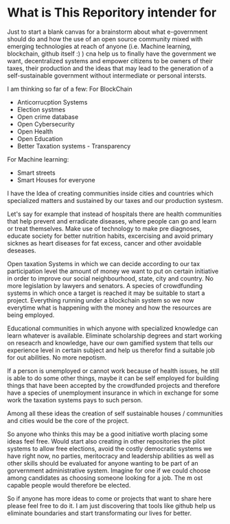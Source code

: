 # What is This Reporitory intender for
Just to start a blank canvas for a brainstorm about what e-government should do and how the use of an open source community mixed with emerging technologies at reach of anyone (i.e. Machine learning, blockchain, github itself :) ) cna help us to finally have the government we want, decentralized systems and empower citizens to be owners of their taxes, their production and the ideas that may lead to the generation of a self-sustainable government without intermediate or personal intersts. 

I am thinking so far of a few:
For BlockChain
- Anticorrucption Systems
- Election systmes
- Open crime database
- Open Cybersecurity
- Open Health
- Open Education
- Better Taxation systems - Transparency

For Machine learning:
- Smart streets
- Smart Houses for everyone

I have the Idea of creating communities inside cities and countries which specialized matters and sustained by our taxes and our production systesm. 

Let's say for example that instead of hospitals there are health communities that help prevent and erradicate diseases, where people can go and learn or treat themselves. Make use of technology to make pre diagnoses, educate society for better nutrition habits, excercising and avoid primary sicknes as heart diseases for fat excess, cancer and other avoidable deseases.

Open taxation Systems in which we can decide according to our tax participation level the amount of money we want to put on certain initiative in order to improve our social neighbourhood, state, city and country. No more legislation by lawyers and senators. 
A species of crowdfunding systems in which once a target is reached it may be suitable to start a project. Everything running under a blockchain system so we now everytime what is happening with the money and how the resources are being employed.

Educational communities in which anyone with specialized knowledge can learn whatever is available. Eliminate scholarship degrees and start working on reseacrh and knowledge, have our own gamified system that tells our experience level in certain subject and help us therefor find a suitable job for out abilities. No more nepotism.

If a person is unemployed or cannot work because of health issues, he still is able to do some other things, maybe it can be self employed for building things that have been accepted by the crowdfunded projects and therefore have a species of unemployment insurance in which in exchange for some work the taxation systems pays to such person.

Among all these ideas the creation of self sustainable houses / communities and cities would be the core of the project.

So anyone who thinks this may be a good initiative worth placing some ideas feel free. 
Would start also creating in other repositories the pilot systems to allow free elections, avoid the costly democratic systems we have right now, no parties, meritocracy and leadership abilities as well as other skills should be evaluated for anyone wanting to be part of an gorvernment administrative system. Imagine for one if we could choose among candidates as choosing someone looking for a job. The m ost capable people would therefore be elected. 

So if anyone has more ideas to come or projects that want to share here please feel free to do it. I am just discovering that tools like github help us eliminate boundaries and start transformating our lives for better.
